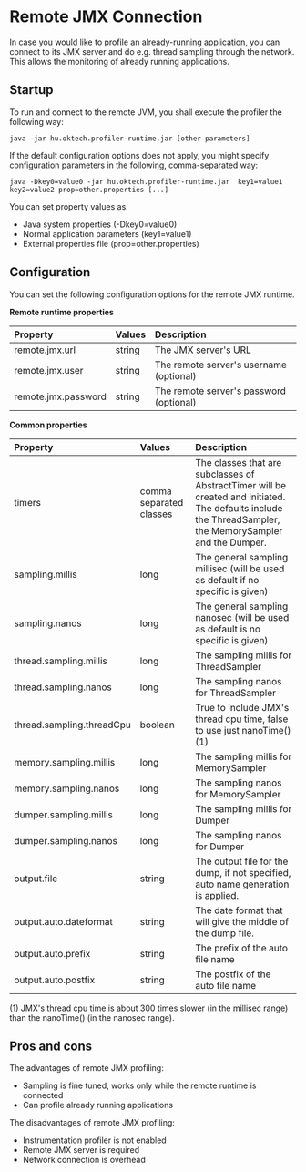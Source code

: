 # Remote JMX Connection #

In case you would like to profile an already-running application, you can connect to its JMX server and do e.g. thread sampling through the network. This allows the monitoring of already running applications.

## Startup ##

To run and connect to the remote JVM, you shall execute the profiler the following way:

```
java -jar hu.oktech.profiler-runtime.jar [other parameters]
```

If the default configuration options does not apply, you might specify configuration parameters in the following, comma-separated way:

```
java -Dkey0=value0 -jar hu.oktech.profiler-runtime.jar  key1=value1 key2=value2 prop=other.properties [...]
```

You can set property values as:
  * Java system properties (-Dkey0=value0)
  * Normal application parameters (key1=value1)
  * External properties file (prop=other.properties)

## Configuration ##

You can set the following configuration options for the remote JMX runtime.

**Remote runtime properties**

| **Property** | **Values** | **Description** |
|:-------------|:-----------|:----------------|
| remote.jmx.url | string     | The JMX server's URL |
| remote.jmx.user | string     | The remote server's username (optional) |
| remote.jmx.password | string     | The remote server's password (optional) |

**Common properties**

| **Property** | **Values** | **Description** |
|:-------------|:-----------|:----------------|
| timers       | comma separated classes | The classes that are subclasses of AbstractTimer will be created and initiated. The defaults include the ThreadSampler, the MemorySampler and the Dumper. |
| sampling.millis | long       | The general sampling millisec (will be used as default if no specific is given) |
| sampling.nanos | long       | The general sampling nanosec (will be used as default is no specific is given) |
| thread.sampling.millis | long       | The sampling millis for ThreadSampler |
| thread.sampling.nanos | long       | The sampling nanos for ThreadSampler |
| thread.sampling.threadCpu | boolean    | True to include JMX's thread cpu time, false to use just nanoTime() (1) |
| memory.sampling.millis | long       | The sampling millis for MemorySampler |
| memory.sampling.nanos | long       | The sampling nanos for MemorySampler |
| dumper.sampling.millis | long       | The sampling millis for Dumper |
| dumper.sampling.nanos | long       | The sampling nanos for Dumper |
| output.file  | string     | The output file for the dump, if not specified, auto name generation is applied. |
| output.auto.dateformat | string     | The date format that will give the middle of the dump file. |
| output.auto.prefix | string     | The prefix of the auto file name |
| output.auto.postfix | string     | The postfix of the auto file name |

(1) JMX's thread cpu time is about 300 times slower (in the millisec range) than the nanoTime() (in the nanosec range).

## Pros and cons ##

The advantages of remote JMX profiling:
  * Sampling is fine tuned, works only while the remote runtime is connected
  * Can profile already running applications

The disadvantages of remote JMX profiling:
  * Instrumentation profiler is not enabled
  * Remote JMX server is required
  * Network connection is overhead